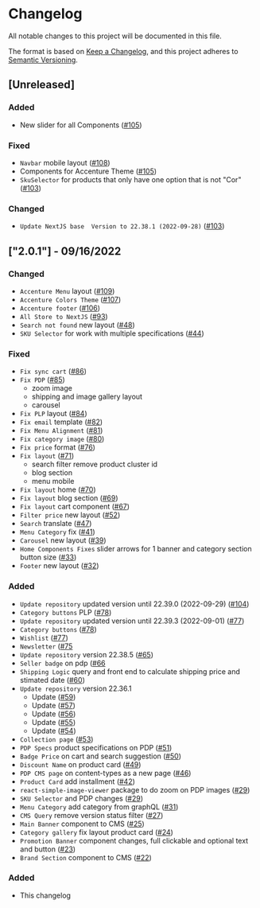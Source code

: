 # Changelog

All notable changes to this project will be documented in this file.

The format is based on [Keep a Changelog](https://keepachangelog.com/en/1.0.0/),
and this project adheres to [Semantic Versioning](https://semver.org/spec/v2.0.0.html).

## [Unreleased]
### Added
- New slider for all Components ([#105](https://github.com/vtex-sites/accenturebb.store/pull/105))
### Fixed 
- `Navbar` mobile layout ([#108](https://github.com/vtex-sites/accenturebb.store/pull/108))
- Components for Accenture Theme ([#105](https://github.com/vtex-sites/accenturebb.store/pull/105))
- `SkuSelector` for products that only have one option that is not "Cor" ([#103](https://github.com/vtex-sites/accenturebb.store/pull/103))
### Changed 
- `Update NextJS base  Version to 22.38.1 (2022-09-28)` ([#103](https://github.com/vtex-sites/accenturebb.store/pull/103))
## ["2.0.1"] - 09/16/2022

### Changed

- `Accenture Menu` layout ([#109](https://github.com/vtex-sites/accenturebb.store/pull/109))
- `Accenture Colors Theme` ([#107](https://github.com/vtex-sites/accenturebb.store/pull/107))
- `Accenture footer` ([#106](https://github.com/vtex-sites/accenturebb.store/pull/106))
- `All Store to NextJS` ([#93](https://github.com/vtex-sites/accenturebb.store/pull/93))
- `Search not found` new layout ([#48](https://github.com/vtex-sites/accenturebb.store/pull/48))
- `SKU Selector` for work with multiple specifications ([#44](https://github.com/vtex-sites/accenturebb.store/pull/44))

### Fixed 
- `Fix sync cart` ([#86](https://github.com/vtex-sites/accenturebb.store/pull/86))
- `Fix PDP` ([#85](https://github.com/vtex-sites/accenturebb.store/pull/85))
    - zoom image
    - shipping and image gallery layout
    - carousel
- `Fix PLP` layout ([#84](https://github.com/vtex-sites/accenturebb.store/pull/84))
- `Fix email` template ([#82](https://github.com/vtex-sites/accenturebb.store/pull/82))
- `Fix Menu Alignment` ([#81](https://github.com/vtex-sites/accenturebb.store/pull/81))
- `Fix category image` ([#80](https://github.com/vtex-sites/accenturebb.store/pull/80))
- `Fix price` format ([#76](https://github.com/vtex-sites/accenturebb.store/pull/76))
- `Fix layout` ([#71](https://github.com/vtex-sites/accenturebb.store/pull/71))
    - search filter remove product cluster id
    - blog section
    - menu mobile
- `Fix layout` home ([#70](https://github.com/vtex-sites/accenturebb.store/pull/70))
- `Fix layout` blog section ([#69](https://github.com/vtex-sites/accenturebb.store/pull/69))
- `Fix layout` cart component ([#67](https://github.com/vtex-sites/accenturebb.store/pull/67))
- `Filter price` new layout ([#52](https://github.com/vtex-sites/accenturebb.store/pull/52))
- `Search` translate ([#47](https://github.com/vtex-sites/accenturebb.store/pull/47))
- `Menu Category` fix ([#41](https://github.com/vtex-sites/accenturebb.store/pull/41))
- `Carousel` new layout ([#39](https://github.com/vtex-sites/accenturebb.store/pull/39))
- `Home Components Fixes` slider arrows for 1 banner and category section button size ([#33](https://github.com/vtex-sites/accenturebb.store/pull/33))
- `Footer` new layout ([#32](https://github.com/vtex-sites/accenturebb.store/pull/32))

### Added

- `Update repository` updated version until 22.39.0 (2022-09-29) ([#104](https://github.com/vtex-sites/accenturebb.store/pull/104))
- `Category buttons` PLP ([#78](https://github.com/vtex-sites/accenturebb.store/pull/78))
- `Update repository` updated version until 22.39.3 (2022-09-01) ([#77](https://github.com/vtex-sites/accenturebb.store/pull/77))
- `Category buttons` ([#78](https://github.com/vtex-sites/accenturebb.store/pull/78))
- `Wishlist` ([#77](https://github.com/vtex-sites/accenturebb.store/pull/77))
- `Newsletter` ([#75](https://github.com/vtex-sites/accenturebb.store/pull/75)
- `Update repository` version 22.38.5 ([#65](https://github.com/vtex-sites/accenturebb.store/pull/65))
- `Seller badge` on pdp ([#66](https://github.com/vtex-sites/accenturebb.store/pull/66)
- `Shipping Logic` query and front end to calculate shipping price and stimated date ([#60](https://github.com/vtex-sites/accenturebb.store/pull/60))
- `Update repository` version 22.36.1
    - Update ([#59](https://github.com/vtex-sites/accenturebb.store/pull/59))
    - Update ([#57](https://github.com/vtex-sites/accenturebb.store/pull/57))
    - Update ([#56](https://github.com/vtex-sites/accenturebb.store/pull/56))
    - Update ([#55](https://github.com/vtex-sites/accenturebb.store/pull/55))
    - Update ([#54](https://github.com/vtex-sites/accenturebb.store/pull/54))
- `Collection page` ([#53](https://github.com/vtex-sites/accenturebb.store/pull/53))
- `PDP Specs` product specifications on PDP ([#51](https://github.com/vtex-sites/accenturebb.store/pull/51))
- `Badge Price` on cart and search suggestion ([#50](https://github.com/vtex-sites/accenturebb.store/pull/50))
- `Discount Name` on product card ([#49](https://github.com/vtex-sites/accenturebb.store/pull/49))
- `PDP CMS page` on content-types as a new page ([#46](https://github.com/vtex-sites/accenturebb.store/pull/46))
- `Product Card` add installment ([#42](https://github.com/vtex-sites/accenturebb.store/pull/42))
- `react-simple-image-viewer` package to do zoom on PDP images ([#29](https://github.com/vtex-sites/accenturebb.store/pull/29))
- `SKU Selector` and PDP changes ([#29](https://github.com/vtex-sites/accenturebb.store/pull/29))
- `Menu Category` add category from graphQL ([#31](https://github.com/vtex-sites/accenturebb.store/pull/31))
- `CMS Query` remove version status filter ([#27](https://github.com/vtex-sites/accenturebb.store/pull/27))
- `Main Banner` component to CMS ([#25](https://github.com/vtex-sites/accenturebb.store/pull/25))
- `Category gallery` fix layout product card ([#24](https://github.com/vtex-sites/accenturebb.store/pull/24))
- `Promotion Banner` component changes, full clickable and optional text and button ([#23](https://github.com/vtex-sites/accenturebb.store/pull/23))
- `Brand Section` component to CMS ([#22](https://github.com/vtex-sites/accenturebb.store/pull/22))

### Added

- This changelog
